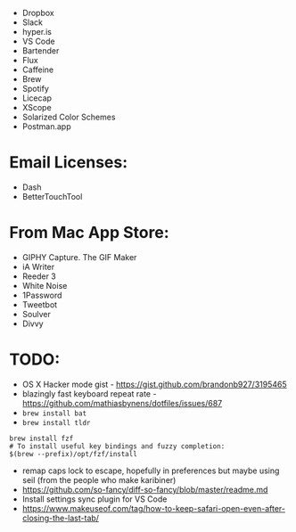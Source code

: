 * Dropbox
* Slack
* hyper.is
* VS Code
* Bartender
* Flux
* Caffeine
* Brew
* Spotify
* Licecap
* XScope
* Solarized Color Schemes
* Postman.app

# Email Licenses:
* Dash
* BetterTouchTool

# From Mac App Store:
* GIPHY Capture. The GIF Maker
* iA Writer
* Reeder 3
* White Noise
* 1Password
* Tweetbot
* Soulver
* Divvy

# TODO:
* OS X Hacker mode gist - https://gist.github.com/brandonb927/3195465
* blazingly fast keyboard repeat rate - https://github.com/mathiasbynens/dotfiles/issues/687
* `brew install bat`
* `brew install tldr`
```
brew install fzf
# To install useful key bindings and fuzzy completion:
$(brew --prefix)/opt/fzf/install
```

* remap caps lock to escape, hopefully in preferences but maybe using seil (from the people who make karibiner)
* https://github.com/so-fancy/diff-so-fancy/blob/master/readme.md
* Install settings sync plugin for VS Code
* https://www.makeuseof.com/tag/how-to-keep-safari-open-even-after-closing-the-last-tab/
